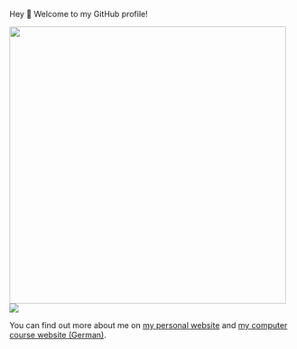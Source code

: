 Hey 👋 Welcome to my GitHub profile!

<a href="https://github.com/anuraghazra/github-readme-stats">
  <img align="center" src="https://github-readme-stats.vercel.app/api?username=lauenroth&count_private=true&show_icons=true&theme=dracula&hide=prs,contribs,issues"  width="490" />
</a>
<a href="https://github.com/anuraghazra/github-readme-stats">
  <img align="center" src="https://github-readme-stats.vercel.app/api/top-langs/?username=lauenroth&layout=compact" />
</a>

You can find out more about me on [my personal website](https://jörg.dev) and [my computer course website (German)](https://computer-ag.com).


<!--
**lauenroth/lauenroth** is a ✨ _special_ ✨ repository because its `README.md` (this file) appears on your GitHub profile.

Here are some ideas to get you started:

- 🔭 I’m currently working on ...
- 🌱 I’m currently learning ...
- 👯 I’m looking to collaborate on ...
- 🤔 I’m looking for help with ...
- 💬 Ask me about ...
- 📫 How to reach me: ...
- 😄 Pronouns: ...
- ⚡ Fun fact: ...
-->
